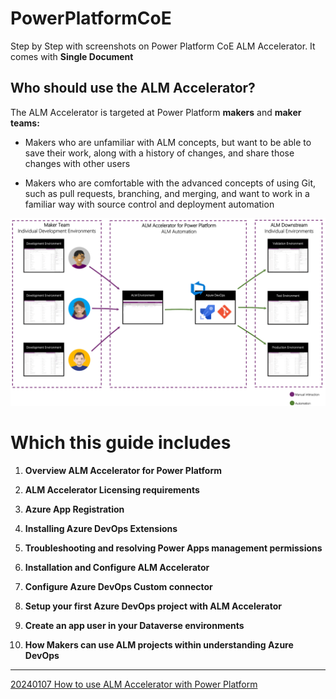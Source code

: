 # PowerPlatformCoE 
Step by Step with screenshots on Power Platform CoE  ALM Accelerator. 
It comes with **Single Document**  

## Who should use the ALM Accelerator?

The ALM Accelerator is targeted at Power Platform **makers** and **maker teams:**

- Makers who are unfamiliar with ALM concepts, but want to be able to save their work, along with a history of changes, and share those changes with other users

- Makers who are comfortable with the advanced concepts of using Git, such as pull requests, branching, and merging, and want to work in a familiar way with source control and deployment automation

![ALM Accelerator facilitates interactions between a maker team and development, validation, test, and production environments.](image/ALMwithPowerPlatform.png)


# Which this guide includes 

1.	**Overview ALM Accelerator for Power Platform** 

2.	**ALM Accelerator Licensing requirements** 

3.	**Azure App Registration** 

4. **Installing Azure DevOps Extensions**

5. **Troubleshooting and resolving Power Apps management permissions** 

6.	**Installation and Configure ALM Accelerator** 

7. **Configure Azure DevOps Custom connector**

8. **Setup your first Azure DevOps project with ALM Accelerator**

9. **Create an app user in your Dataverse environments**

10. **How Makers can use ALM projects within understanding Azure DevOps**

*** 



[20240107 How to use ALM Accelerator with Power Platform](<20231228 - ALM with Power Platform - ALM Accelerator.pdf>)
